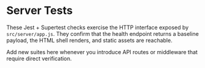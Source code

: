 # Server Tests

These Jest + Supertest checks exercise the HTTP interface exposed by `src/server/app.js`. They confirm that the health endpoint returns a baseline payload, the HTML shell renders, and static assets are reachable.

Add new suites here whenever you introduce API routes or middleware that require direct verification.
